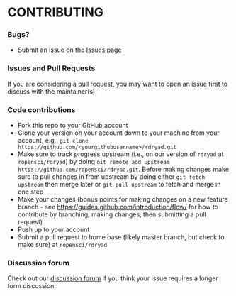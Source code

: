 # CONTRIBUTING #

### Bugs?

* Submit an issue on the [Issues page](https://github.com/ropensci/rdryad/issues)

### Issues and Pull Requests

If you are considering a pull request, you may want to open an issue first to discuss with the maintainer(s).

### Code contributions

* Fork this repo to your GitHub account
* Clone your version on your account down to your machine from your account, e.g,. `git clone https://github.com/<yourgithubusername>/rdryad.git`
* Make sure to track progress upstream (i.e., on our version of `rdryad` at `ropensci/rdryad`) by doing `git remote add upstream https://github.com/ropensci/rdryad.git`. Before making changes make sure to pull changes in from upstream by doing either `git fetch upstream` then merge later or `git pull upstream` to fetch and merge in one step
* Make your changes (bonus points for making changes on a new feature branch - see <https://guides.github.com/introduction/flow/> for how to contribute by branching, making changes, then submitting a pull request)
* Push up to your account
* Submit a pull request to home base (likely master branch, but check to make sure) at `ropensci/rdryad`

### Discussion forum

Check out our [discussion forum](https://discuss.ropensci.org) if you think your issue requires a longer form discussion.
